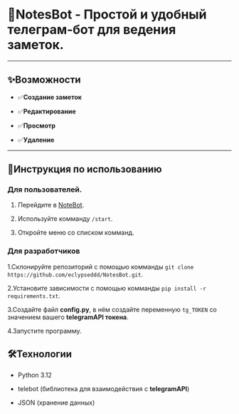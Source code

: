 # 📝NotesBot - Простой и удобный телеграм-бот для ведения заметок.

____

## ✨Возможности

- ✅**Создание заметок**
  
- ✅**Редактирование**

- ✅**Просмотр**

- ✅**Удаление**

____

## 📌Инструкция по использованию

### Для пользователей.

1. Перейдите в [NoteBot](https://t.me/newTeleBotick_bot).

2. Используйте комманду `/start`.

3. Откройте меню со списком комманд.

### Для разработчиков

1.Склонируйте репозиторий с помощью комманды `git clone https://github.com/eclypseddd/NotesBot.git`.

2.Установите зависимости с помощью комманды `pip install -r requirements.txt`.

3.Создайте файл **config.py**, в нём создайте переменную `tg_TOKEN` со значением вашего **telegramAPI токена**.

4.Запустите программу.

## 🛠Технологии

- Python 3.12

- telebot (библиотека для взаимодействия с **telegramAPI**)

- JSON (хранение данных)




   
